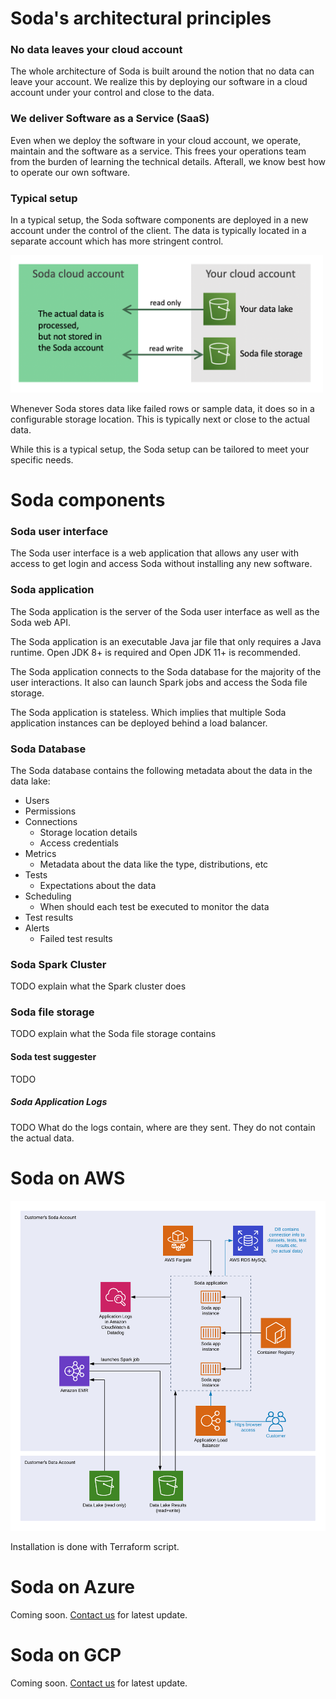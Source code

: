 # Soda's architectural principles

### No data leaves your cloud account

The whole architecture of Soda is built
around the notion that no data can leave your account.
We realize this by deploying our software in a cloud 
account under your control and close to the data.

### We deliver Software as a Service (SaaS)

Even when we deploy the software in your cloud account, we 
operate, maintain and the software as a service.  This frees 
your operations team from the burden of learning the 
technical details.  Afterall, we know best how to operate 
our own software.

### Typical setup

In a typical setup, the Soda software components are 
deployed in a new account under the control of the client.
The data is typically located in a separate account which 
has more stringent control.

<img src="img/cloud-accounts.png" width="500px">

Whenever Soda stores data like failed rows or sample 
data, it does so in a configurable storage location.  This
is typically next or close to the actual data. 

While this is a typical setup, the Soda setup can be 
tailored to meet your specific needs.

# Soda components

### Soda user interface

The Soda user interface is a web application that allows any user 
with access to get login and access Soda without installing any 
new software. 

### Soda application

The Soda application is the server of the Soda user interface as 
well as the Soda web API.

The Soda application is an executable Java jar file that only 
requires a Java runtime. Open JDK 8+ is required and Open JDK 11+ 
is recommended. 

The Soda application connects to the Soda database for the majority 
of the user interactions.  It also can launch Spark jobs and 
access the Soda file storage.

The Soda application is stateless.  Which implies that multiple 
Soda application instances can be deployed behind a load 
balancer.

### Soda Database

The Soda database contains the following metadata about the data
in the data lake:

* Users
* Permissions
* Connections
  * Storage location details
  * Access credentials
* Metrics
  * Metadata about the data like the type, distributions, etc  
* Tests
  * Expectations about the data
* Scheduling
  * When should each test be executed to monitor the data
* Test results
* Alerts
  * Failed test results

### Soda Spark Cluster 

TODO explain what the Spark cluster does

### Soda file storage

TODO explain what the Soda file storage contains

#### Soda test suggester

TODO 

##### Soda Application Logs

TODO What do the logs contain, where are they sent. They do not contain the actual data.

# Soda on AWS

![Architecture](img/architecture.png)

Installation is done with Terraform script.



# Soda on Azure

Coming soon.  [Contact us](mailto:info@sodadata.io?subject=About+Soda+on+Azure) for latest update.

# Soda on GCP

Coming soon.  [Contact us](mailto:info@sodadata.io?subject=About+Soda+on+GCP) for latest update.
